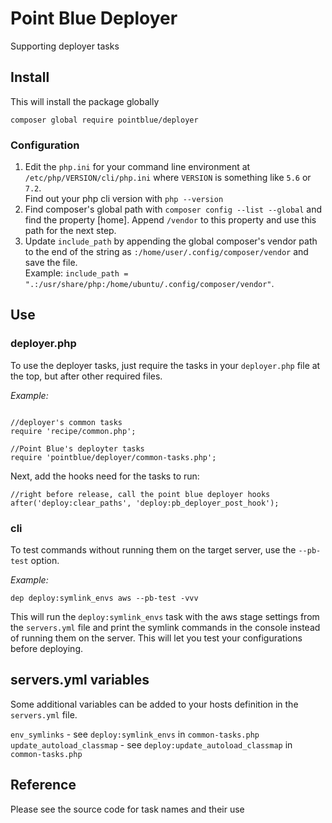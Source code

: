 # Point Blue Deployer  

Supporting deployer tasks

## Install  

This will install the package globally   

`composer global require pointblue/deployer`  

### Configuration  

  1. Edit the `php.ini` for your command line environment at `/etc/php/VERSION/cli/php.ini` where 
  `VERSION` is something like `5.6` or `7.2`.  
  Find out your php cli version with `php --version`
  2. Find composer's global path with `composer config --list --global` and find the property \[home\].
  Append `/vendor` to this property and use this path for the next step.
  3. Update `include_path` by appending the global composer's vendor path to the end of the string 
  as `:/home/user/.config/composer/vendor` and save the file.  
  Example: `include_path = ".:/usr/share/php:/home/ubuntu/.config/composer/vendor"`.  
  
## Use  

### deployer.php  

To use the deployer tasks, just require the tasks in your `deployer.php` file at the top, but after other
required files.  

*Example:*  
```

//deployer's common tasks
require 'recipe/common.php';

//Point Blue's deployter tasks
require 'pointblue/deployer/common-tasks.php';
```

Next, add the hooks need for the tasks to run:  

```
//right before release, call the point blue deployer hooks
after('deploy:clear_paths', 'deploy:pb_deployer_post_hook');
```

### cli  

To test commands without running them on the target server, use the `--pb-test` option.  
 
*Example:* 

`dep deploy:symlink_envs aws --pb-test -vvv`  

This will run the `deploy:symlink_envs` task with the aws stage settings from the `servers.yml` file and
print the symlink commands in the console instead of running them on the server. This will let you test
your configurations before deploying.

## servers.yml variables

Some additional variables can be added to your hosts definition in the `servers.yml` file.

`env_symlinks` - see `deploy:symlink_envs` in `common-tasks.php`  
`update_autoload_classmap` - see `deploy:update_autoload_classmap` in `common-tasks.php`


## Reference  

Please see the source code for task names and their use  

